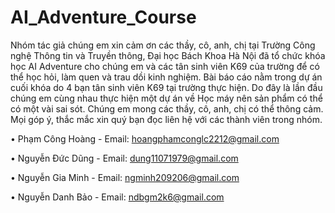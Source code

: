 # AI_Adventure_Course
Nhóm tác giả chúng em xin cảm ơn các thầy, cô, anh, chị tại Trường Công nghệ Thông tin và Truyền thông, Đại học Bách Khoa Hà Nội đã tổ chức khóa học AI Adventure cho chúng em và các tân sinh viên K69 của trường để có thể học hỏi, làm quen và trau dồi kinh nghiệm. Bài báo cáo nằm trong dự án cuối khóa do 4 bạn tân sinh viên K69 tại trường thực hiện. Do đây là lần đầu chúng em cùng nhau thực hiện một dự án về Học máy nên sản phẩm có thể có một vài sai sót. Chúng em mong các thầy, cô, anh, chị có thể thông cảm. Mọi góp ý, thắc mắc xin quý bạn đọc liên hệ với các thành viên trong nhóm.

• Phạm Công Hoàng - Email: hoangphamconglc2212@gmail.com

• Nguyễn Đức Dũng - Email: dung11071979@gmail.com

• Nguyễn Gia Minh - Email: ngminh209206@gmail.com

• Nguyễn Danh Bảo - Email: ndbgm2k6@gmail.com

